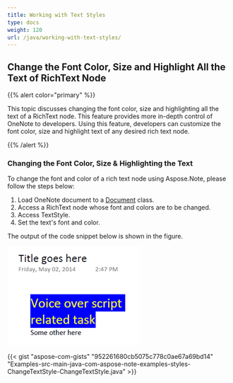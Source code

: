 ```yaml
---
title: Working with Text Styles
type: docs
weight: 120
url: /java/working-with-text-styles/
---
```


## **Change the Font Color, Size and Highlight All the Text of RichText Node**
{{% alert color="primary" %}} 

This topic discusses changing the font color, size and highlighting all the text of a RichText node. This feature provides more in-depth control of OneNote to developers. Using this feature, developers can customize the font color, size and highlight text of any desired rich text node.

{{% /alert %}} 
### **Changing the Font Color, Size & Highlighting the Text**
To change the font and color of a rich text node using Aspose.Note, please follow the steps below:

1. Load OneNote document to a [Document](https://apireference.aspose.com/note/java/com.aspose.note/Document) class.
1. Access a RichText node whose font and colors are to be changed.
1. Access TextStyle.
1. Set the text's font and color.

The output of the code snippet below is shown in the figure.

![todo:image_alt_text](working-with-text-styles_1.png)

{{< gist "aspose-com-gists" "952261680cb5075c778c0ae67a69bd14" "Examples-src-main-java-com-aspose-note-examples-styles-ChangeTextStyle-ChangeTextStyle.java" >}}
